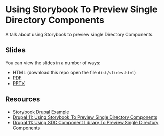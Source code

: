 # Using Storybook To Preview Single Directory Components

A talk about using Storybook to preview single Directory Components.

## Slides

You can view the slides in a number of ways:

- HTML (download this repo open the file `dist/slides.html`)
- [PDF](https://github.com/hashbangcode/drupal-storybook-talk/blob/main/dist/slides.pdf)
- [PPTX](https://github.com/hashbangcode/drupal-storybook-talk/blob/main/dist/slides.pptx)

## Resources

- [Storybook Drupal Example](https://github.com/hashbangcode/drupal-storybook)
- [Drupal 11: Using Storybook To Preview Single Directory Components](https://www.hashbangcode.com/article/drupal-11-using-storybook-preview-single-directory-components)
- [Drupal 11: Using SDC Component Library To Preview Single Directory Components](https://www.hashbangcode.com/article/drupal-11-using-sdc-component-library-preview-single-directory-components)
